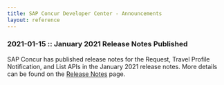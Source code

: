```yaml
---
title: SAP Concur Developer Center - Announcements
layout: reference
---
```


### 2021-01-15 :: January 2021 Release Notes Published

SAP Concur has published release notes for the Request, Travel Profile Notification, and List APIs in the January 2021 release notes. More details can be found on the [Release Notes](https://developer.concur.com/tools-support/release-notes/index.html) page.
